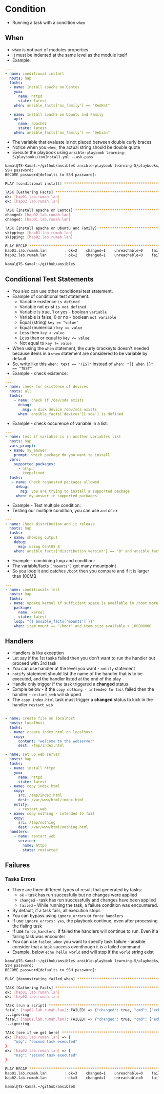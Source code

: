 # Condition

- Running a task with a condition `when`

## When

- `when` is not part of modules properties
- It must be indented at the same level as the module itself
- Example:

```yaml
---
- name: conditional install
  hosts: hap
  tasks:
  - name: Install apache on Centos
    yum:
      name: httpd
      state: latest
    when: ansible_facts['os_family'] == "RedHat"
  
  - name: Install apache on Ubuntu and Family
    apt:
      name: apache2
      state: latest 
    when: ansible_facts['os_family'] == "Debian"
```

- The variable that evaluate is not placed between double curly braces
- Notice when you `when`, the actual string should be double quote
- Execute the playbook using `ansible-playbook learning-5/playbooks/conInstall.yml --ask-pass`

```bash
kamal@TS-Kamal:~/github/ansible$ ansible-playbook learning-5/playbooks/conInstall.yml --ask-pass
SSH password: 
BECOME password[defaults to SSH password]: 

PLAY [conditional install] ***************************************************************************************************************************************************************************

TASK [Gathering Facts] *******************************************************************************************************************************************************************************
ok: [hap01.lab.rumah.lan]
ok: [hap02.lab.rumah.lan]

TASK [Install apache on Centos] **********************************************************************************************************************************************************************
changed: [hap02.lab.rumah.lan]
changed: [hap01.lab.rumah.lan]

TASK [Install apache on Ubuntu and Family] ***********************************************************************************************************************************************************
skipping: [hap01.lab.rumah.lan]
skipping: [hap02.lab.rumah.lan]

PLAY RECAP *******************************************************************************************************************************************************************************************
hap01.lab.rumah.lan        : ok=2    changed=1    unreachable=0    failed=0    skipped=1    rescued=0    ignored=0   
hap02.lab.rumah.lan        : ok=2    changed=1    unreachable=0    failed=0    skipped=1    rescued=0    ignored=0   

kamal@TS-Kamal:~/github/ansible$ 
```

## Conditional Test Statements

- You also can use other conditional test statement.
- Example of conditional test statement:
  - Variable existence `is defined`
  - Variable not exist `is not defined`
  - Variable is true, 1 or yes - boolean `variable`
  - Variable is false, 0 or no - boolean `not variable`
  - Equal (string) `key == "value"`
  - Equal (numerical) `key == value`
  - Less then `key < value`
  - Less than or equal to `key <= value`
  - Not equal to `key != value`
- When using the `when` statement, the curly brackeyts doesn't needed because items in a `when` statement are considered to be variable by default.
- So, write like this `when: text == "TEST"` instead of `when: "{{ when }}" == "TEST"`
- Example - check existence:

```yaml
---
- name: check for existence of devices
  hosts: all
  tasks:
    - name: check if /dev/sda exists
      debug:
        msg: a disk device /dev/sda exists
      when: ansible_facts['devices']['sda'] is defined
```

- Example - check occurence of variable in a list:

```yaml
---
- name: test if variable is in another variables list
  hosts: hap
  vars_prompt:
  - name: my_answer
    prompt: which package do you want to install
  vars:
    supported_packages:
      - httpd
      - keepalived
  tasks:
   - name: Check requested packages allowed
     debug:
       msg: you are trying to install a supported package
     when: my_answer in supported_packages
```

- Example - Test multiple condition:
- Testing our multiple condition, you can use `and` or `or`

```yaml
---
- name: Check distribution and it release
  hosts: hap
  tasks:
  - name: showing output
    debug:
      msg: using CentOS 8
    when: ansible_facts['distribution_version'] == "8" and ansible_facts['distribution'] == "CentOS"
```

- Example - combining loop and condition:
- The variable/facts `['mounts']` got many mountpoint
- So you loop it and catches `/boot` then you compare and if it is larger than 100MB

```yaml
---
- name: conditionals test
  hosts: hap
  tasks:
  - name: Update kernal if sufficient space is available in /boot more than 100MB
    package:
      name: kernel
      state: latest
    loop: "{{ ansible_facts['mounts'] }}"
    when: item.mount == "/boot" and item.size_available > 100000000
```

## Handlers

- Handlers is like exception
- Let say if the 1st tasks failed then you don't want to run the handler but proceed with 3rd task
- You can use handler at the level you want - `notify` statement
- `notify` statement should list the name of the handler that is to be executed, and the handler listed at the end of the play
- Handle only trigger if the task triggered a **changed** status
- Exmple below - if the `copy nothing - intended to fail` failed then the handler - `restart_web` will skipped
- The `copy index.html` task must trigger a **changed** status to kick in the handler `restart_web`

```yaml
---
- name: create file on localhost
  hosts: localhost
  tasks:
  - name: create index.html on localhost
    copy:
      content: "welcome to the webserver"
      dest: /tmp/index.html

- name: set up web server
  hosts: hap
  tasks:
  - name: install httpd
    yum:
      name: httpd
      state: latest
  - name: copy index.html
    copy:
      src: /tmp/index.html
      dest: /var/www/html/index.html
    notify:
      - restart_web
  - name: copy nothing - intended to fail
    copy:
      src: /tmp/nothing
      dest: /var/www/html/nothing.html
  handlers:
    - name: restart_web
      service:
        name: httpd
        state: restarted
```

## Failures

### Tasks Errors

- There are three different types of result that generated by tasks:
  - `ok` - task has run succesfully but no changes were applied
  - `changed` - task has run successfully and changes have been applied
  - `failed` - While running the task, a failure condition was encountered.
- By default, if a task fails, all execution stops
- You can bypass using `ignore_errors` or `force handlers`
- If use `ignore_errors: yes`, the playbook continue, even after processing the fialing task
- If use `force_handlers`, if failed the handlers will continue to run. Even if a failing task was encounter
- You can use `failed_when` you want to specify task failure - ansible consider that a task success eventhough it is a failed command
- Example, below `echo hello world` and will stop if the `world` string exist

```bash
kamal@TS-Kamal:~/github/ansible$ ansible-playbook learning-5/playbooks/failedWhen.yml --ask-pass 
SSH password: 
BECOME password[defaults to SSH password]: 

PLAY [demonstrating failed_when] ***********************************************************************************************************************************************************

TASK [Gathering Facts] *********************************************************************************************************************************************************************
ok: [hap01.lab.rumah.lan]
ok: [hap02.lab.rumah.lan]

TASK [run a script] ************************************************************************************************************************************************************************
fatal: [hap02.lab.rumah.lan]: FAILED! => {"changed": true, "cmd": ["echo", "hello", "world"], "delta": "0:00:00.001662", "end": "2023-09-10 16:37:25.750929", "failed_when_result": true, "msg": "", "rc": 0, "start": "2023-09-10 16:37:25.749267", "stderr": "", "stderr_lines": [], "stdout": "hello world", "stdout_lines": ["hello world"]}
...ignoring
fatal: [hap01.lab.rumah.lan]: FAILED! => {"changed": true, "cmd": ["echo", "hello", "world"], "delta": "0:00:00.001598", "end": "2023-09-10 16:37:26.338807", "failed_when_result": true, "msg": "", "rc": 0, "start": "2023-09-10 16:37:26.337209", "stderr": "", "stderr_lines": [], "stdout": "hello world", "stdout_lines": ["hello world"]}
...ignoring

TASK [see if we get here] ******************************************************************************************************************************************************************
ok: [hap01.lab.rumah.lan] => {
    "msg": "second task executed"
}
ok: [hap02.lab.rumah.lan] => {
    "msg": "second task executed"
}

PLAY RECAP *********************************************************************************************************************************************************************************
hap01.lab.rumah.lan        : ok=3    changed=1    unreachable=0    failed=0    skipped=0    rescued=0    ignored=1   
hap02.lab.rumah.lan        : ok=3    changed=1    unreachable=0    failed=0    skipped=0    rescued=0    ignored=1   

kamal@TS-Kamal:~/github/ansible$ 
```